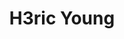 ---
layout: home
title: "H3ric Young"
description: ————终身就职于<strong>STARK INDUSTRIES</strong><br><br>——程序猿，经常瞎拍照，偶尔篮球，偶尔吉他，偶尔咖啡，偶尔柠檬茶，——对，就是维他那款<br><br>该博客不定期发布文章，聊Pogramming，聊摄影，聊咖啡 ，聊NBA<br>
tags: [Jekyll, theme, responsive, blog, template]
---